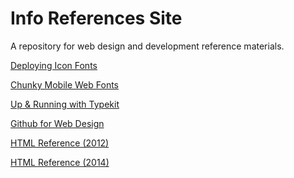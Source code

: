 Info References Site
====

A repository for web design and development reference materials.

[Deploying Icon Fonts](http://donirby.info/deploy)

[Chunky Mobile Web Fonts](http://donirby.net/chunky)

[Up & Running with Typekit](http://doonirby.net/typekit)

[Github for Web Design](http://donirby.net/info/github)

[HTML Reference (2012)](http://donirby.net/info/reference)

[HTML Reference (2014)](http://donirby.net/info/site)

